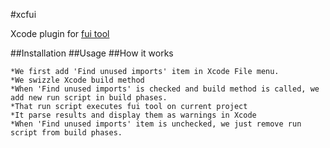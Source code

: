#xcfui

Xcode plugin for [fui tool](https://github.com/dblock/fui)

##Installation
##Usage
##How it works

	*We first add 'Find unused imports' item in Xcode File menu. 
	*We swizzle Xcode build method
	*When 'Find unused imports' is checked and build method is called, we add new run script in build phases.
	*That run script executes fui tool on current project
	*It parse results and display them as warnings in Xcode
	*When 'Find unused imports' item is unchecked, we just remove run script from build phases. 